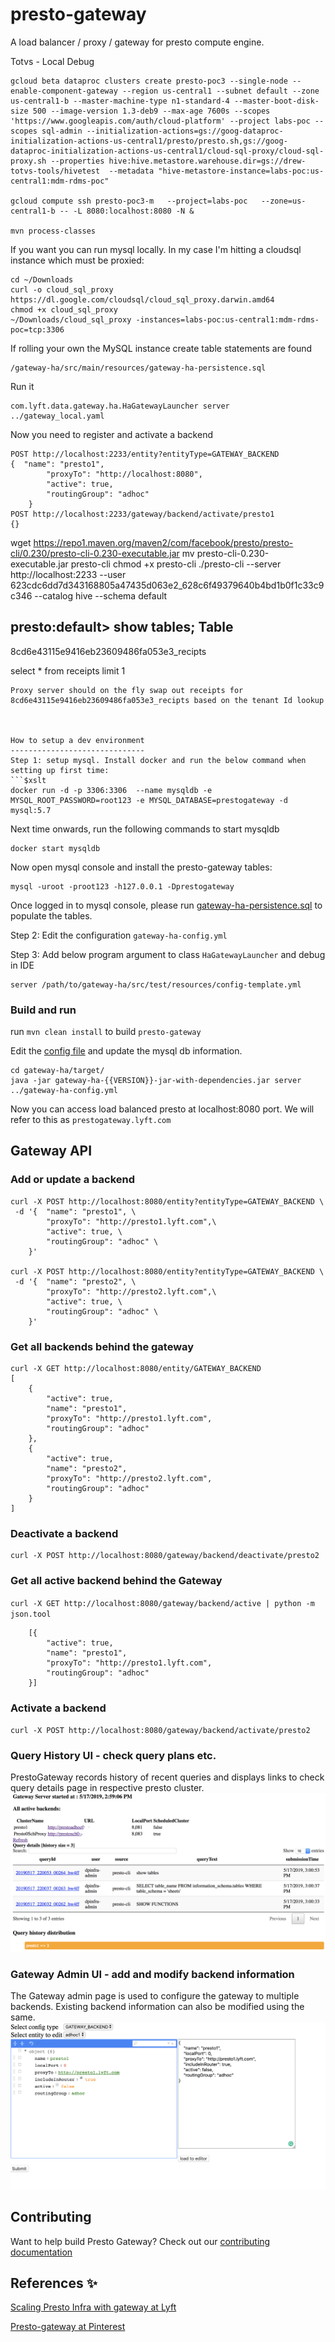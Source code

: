 # presto-gateway

A load balancer / proxy / gateway for presto compute engine.


Totvs - Local Debug
```
gcloud beta dataproc clusters create presto-poc3 --single-node --enable-component-gateway --region us-central1 --subnet default --zone us-central1-b --master-machine-type n1-standard-4 --master-boot-disk-size 500 --image-version 1.3-deb9 --max-age 7600s --scopes 'https://www.googleapis.com/auth/cloud-platform' --project labs-poc --scopes sql-admin --initialization-actions=gs://goog-dataproc-initialization-actions-us-central1/presto/presto.sh,gs://goog-dataproc-initialization-actions-us-central1/cloud-sql-proxy/cloud-sql-proxy.sh --properties hive:hive.metastore.warehouse.dir=gs://drew-totvs-tools/hivetest  --metadata "hive-metastore-instance=labs-poc:us-central1:mdm-rdms-poc"

gcloud compute ssh presto-poc3-m   --project=labs-poc   --zone=us-central1-b -- -L 8080:localhost:8080 -N &

mvn process-classes
```
If you want you can run mysql locally. In my case I'm hitting a cloudsql instance which must be proxied:
```
cd ~/Downloads
curl -o cloud_sql_proxy https://dl.google.com/cloudsql/cloud_sql_proxy.darwin.amd64
chmod +x cloud_sql_proxy
~/Downloads/cloud_sql_proxy -instances=labs-poc:us-central1:mdm-rdms-poc=tcp:3306
```

If rolling your own the MySQL instance create table statements are found 
```
/gateway-ha/src/main/resources/gateway-ha-persistence.sql
```

Run it
```
com.lyft.data.gateway.ha.HaGatewayLauncher server ../gateway_local.yaml
```

Now you need to register and activate a backend

```
POST http://localhost:2233/entity?entityType=GATEWAY_BACKEND
{  "name": "presto1",  
        "proxyTo": "http://localhost:8080",
        "active": true, 
        "routingGroup": "adhoc" 
    }
POST http://localhost:2233/gateway/backend/activate/presto1
{}

```

wget https://repo1.maven.org/maven2/com/facebook/presto/presto-cli/0.230/presto-cli-0.230-executable.jar
mv presto-cli-0.230-executable.jar presto-cli
chmod +x presto-cli
./presto-cli --server http://localhost:2233 --user 623cdc6dd7d343168805a47435d063e2_628c6f49379640b4bd1b0f1c33c9c346   --catalog hive --schema default

presto:default> show tables;
                  Table                   
------------------------------------------
 8cd6e43115e9416eb23609486fa053e3_recipts 

select * from receipts limit 1
```
Proxy server should on the fly swap out receipts for 8cd6e43115e9416eb23609486fa053e3_recipts based on the tenant Id lookup



How to setup a dev environment
------------------------------
Step 1: setup mysql. Install docker and run the below command when setting up first time:
```$xslt
docker run -d -p 3306:3306  --name mysqldb -e MYSQL_ROOT_PASSWORD=root123 -e MYSQL_DATABASE=prestogateway -d mysql:5.7
```
Next time onwards, run the following commands to start mysqldb

```$xslt
docker start mysqldb
```
Now open mysql console and install the presto-gateway tables:
```$xslt
mysql -uroot -proot123 -h127.0.0.1 -Dprestogateway

```
Once logged in to mysql console, please run [gateway-ha-persistence.sql](/gateway-ha/src/main/resources/gateway-ha-persistence.sql) to populate the tables.


Step 2: Edit the configuration `gateway-ha-config.yml`

Step 3: Add below program argument to class `HaGatewayLauncher` and debug in IDE 
```$xslt
server /path/to/gateway-ha/src/test/resources/config-template.yml
``` 
### Build and run
run `mvn clean install` to build `presto-gateway`

Edit the [config file](/gateway-ha/gateway-ha-config.yml) and update the mysql db information.

```
cd gateway-ha/target/
java -jar gateway-ha-{{VERSION}}-jar-with-dependencies.jar server ../gateway-ha-config.yml
```
Now you can access load balanced presto at localhost:8080 port. We will refer to this as `prestogateway.lyft.com`
 
## Gateway API

### Add or update a backend
```$xslt
curl -X POST http://localhost:8080/entity?entityType=GATEWAY_BACKEND \
 -d '{  "name": "presto1", \ 
        "proxyTo": "http://presto1.lyft.com",\
        "active": true, \
        "routingGroup": "adhoc" \
    }'

curl -X POST http://localhost:8080/entity?entityType=GATEWAY_BACKEND \
 -d '{  "name": "presto2", \ 
        "proxyTo": "http://presto2.lyft.com",\
        "active": true, \
        "routingGroup": "adhoc" \
    }'

```

### Get all backends behind the gateway
```$xslt
curl -X GET http://localhost:8080/entity/GATEWAY_BACKEND
[
    {
        "active": true,
        "name": "presto1",
        "proxyTo": "http://presto1.lyft.com",
        "routingGroup": "adhoc"
    },
    {
        "active": true,
        "name": "presto2",
        "proxyTo": "http://presto2.lyft.com",
        "routingGroup": "adhoc"
    }
]
```

### Deactivate a backend
```$xslt
curl -X POST http://localhost:8080/gateway/backend/deactivate/presto2
```

### Get all active backend behind the Gateway

`curl -X GET http://localhost:8080/gateway/backend/active | python -m json.tool`
```
    [{
        "active": true,
        "name": "presto1",
        "proxyTo": "http://presto1.lyft.com",
        "routingGroup": "adhoc"
    }]
```

### Activate a backend
`curl -X POST http://localhost:8080/gateway/backend/activate/presto2`


### Query History UI - check query plans etc.
PrestoGateway records history of recent queries and displays links to check query details page in respective presto cluster.  
![prestogateway.lyft.com](/docs/assets/prestogateway_query_history.png) 

### Gateway Admin UI - add and modify backend information
The Gateway admin page is used to configure the gateway to multiple backends. Existing backend information can also be modified using the same.
![prestogateway.lyft.com/entity](/docs/assets/prestogateway_ha_admin.png) 

## Contributing

Want to help build Presto Gateway? Check out our [contributing documentation](CONTRIBUTING.md)

References :sparkles:
--------------------
[Scaling Presto Infra with gateway at Lyft](https://eng.lyft.com/presto-infrastructure-at-lyft-b10adb9db01)

[Presto-gateway at Pinterest](https://medium.com/pinterest-engineering/presto-at-pinterest-a8bda7515e52)

